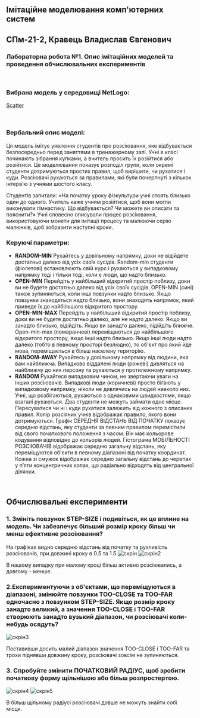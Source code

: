 ## Імітаційне моделювання комп'ютерних систем
## СПм-21-2, **Кравець Владислав Євгенович**
### Лабораторна робота №**1**. Опис імітаційних моделей та проведення обчислювальних експериментів

<br>

### Вибрана модель у середовищі NetLogo:
[Scatter](http://www.netlogoweb.org/launch#http://www.netlogoweb.org/assets/modelslib/Sample%20Models/Social%20Science/Scatter.nlogo)

<br>

### Вербальний опис моделі:
Ця модель імітує уявлення студентів про розсіювання, яке відбувається безпосередньо перед заняттями в тренажерному залі. Учні в класі починають зібрання купками, а вчитель просить їх розійтися або розійтися. Це моделювання показує розподіл групи, коли окремі студенти дотримуються простих правил, щоб вирішити, чи рухатися і куди. Розсіювачі рухаються за правилами, які були почерпнуті з кількох інтерв’ю з учнями шостого класу.

Студентів запитали: «На початку уроку фізкультури учні стоять близько один до одного. Учитель каже учням розійтися, щоб вони могли виконувати гімнастику. Що відбувається? Чи можете ви описати та пояснити?» Учні словесно описували процес розсіювання, використовуючи монети для імітації процесу та малюючи серію малюнків, щоб зобразити наступні кроки.

### Керуючі параметри:
- **RANDOM-MIN** Рухайтесь у довільному напрямку, доки не відійдете достатньо далеко від усіх своїх сусідів. Random-min студенти (фіолетові) встановлюють свій курс і рухаються у випадковому напрямку тоді і тільки тоді, коли є люди, що надто близько.
- **OPEN-MIN** Перейдіть у найбільший відкритий простір поблизу, доки ви не будете достатньо далеко від усіх своїх сусідів. OPEN-MIN (сині) також зупиняються, коли інші повзунки надто близько. Якщо повзунки знаходяться надто близько, вони знаходять напрямок, який приведе їх до найбільшого відкритого простору.
- **OPEN-MIN-MAX** Перейдіть у найбільший відкритий простір поблизу, доки ви не будете достатньо далеко, але не надто далеко. Якщо ви занадто близько, відійдіть. Якщо ви занадто далеко, підійдіть ближче. Open-min-max (помаранчеві) переміщаються до найбільшого відкритого простору, якщо інші надто близько. Якщо інші люди надто далеко (тобто в певному просторі безлюдно), то об'єкт про який йде мова, переміщається в більш населену територію.
- **RANDOM-AWAY** Рухайтесь у довільному напрямку від людини, яка вам найближча. Випадково віддалені люди (рожеві) дивляться на найближчу до них персону та рухаються у протилежному напрямку.
- **RANDOM** Рухайтеся випадковим чином, не звертаючи уваги на інших розсіювачів. Випадкові люди (коричневі) просто бігають у випадковому напрямку, ніколи не дивлячись на людей навколо них.
Учні, що розбігаються, рухаються з однаковими швидкостями, якщо взагалі рухаються. Два студенти не можуть займати одне місце. Пересуватися чи ні і куди рухатися залежить від кожного з описаних правил. Колір розсіяних учнів відображає правило, якого вони дотримуються.
Графік СЕРЕДНЯ ВІДСТАНЬ ВІД ПОЧАТКУ показує середню відстань, яку студенти за певним правилом перемістили від свого початкового положення з часом. Він має кольорове кодування відповідно до кольорів людей.
Гістограма МОБІЛЬНОСТІ РОЗСІЮВАЧІВ відображає середню загальну відстань, яку переміщуются об'єкти в певному діапазоні від початку координат. Кожна зі смужок відображає середню загальну відстань до черепах у п’яти концентричних колах, що радіально відходять від центральної ділянки.

<br>

## Обчислювальні експерименти

### 1. Змініть повзунок STEP-SIZE і подивіться, як це вплине на модель. Чи забезпечує більший розмір кроку більш чи менш ефективне розсіювання?

На графіках видно середню відстань від початку та рухливість розсіювачів, при довжині кроку в 0.5 та 1.5
![скрін](lb1_1.png)	![скрін2](lb1_2.png)

В нашому випадку при малому кроці більш активно розсіювались, а довгому - менше.

### 2.Експериментуючи з об'єктами, що переміщуються в діапазоні, змінюйте повзунки TOO-CLOSE та TOO-FAR  одночасно з повзунком STEP-SIZE. Якщо розмір кроку занадто великий, а значення TOO-CLOSE і TOO-FAR створюють занадто вузький діапазон, чи розсіювачі коли-небудь осядуть?

![скрін3](lb1_3.png)

Поставивши досить малий діапазон значення TOO-CLOSE і TOO-FAR та трохи піднявши довжину кроку, розсіювачі зовсім не зупиняються.

### 3. Спробуйте змінити ПОЧАТКОВИЙ РАДІУС, щоб зробити початкову форму щільнішою або більш розпростертою.


![скрін4](lb1_4.png)	![скрін5](lb1_5.png)

В більш щільному радіусі розсіювачі довше не можуть знайти собі місця.

